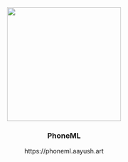 <div align="center">
  <img src="https://github.com/Aayush9029/PhoneML-Site/assets/43297314/e07097c3-1b9c-4fb8-a151-2a73d117bd4c" width="256">
  <h3> PhoneML </h3>
  https://phoneml.aayush.art
</div>


